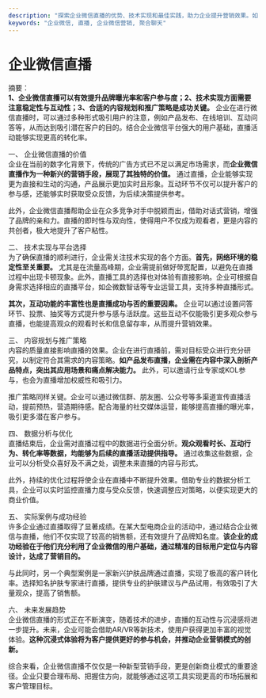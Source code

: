 ```yaml
---
description: "探索企业微信直播的优势、技术实现和最佳实践，助力企业提升营销效果。如何利用企业微信直播获客并实现高效运营。"
keywords: "企业微信, 直播, 企业微信营销, 聚合聊天"
---
```

# 企业微信直播

摘要：  
**1、企业微信直播可以有效提升品牌曝光率和客户参与度；2、技术实现方面需要注意稳定性与互动性；3、合适的内容规划和推广策略是成功关键。** 企业在进行微信直播时，可以通过多种形式吸引用户的注意，例如产品发布、在线培训、互动问答等，从而达到吸引潜在客户的目的。结合企业微信平台强大的用户基础，直播活动能够实现更高的转化率。

一、 企业微信直播的价值  
企业在当前的数字化背景下，传统的广告方式已不足以满足市场需求，而**企业微信直播作为一种新兴的营销手段，展现了其独特的价值。** 通过直播，企业能够实现更为直接和生动的沟通，产品展示更加实时且形象。互动环节不仅可以提升客户的参与感，还能够实时获取受众反馈，为后续决策提供参考。

此外，企业微信直播帮助企业在众多竞争对手中脱颖而出，借助对话式营销，增强了品牌的亲和力。直播的即时性与双向性，使得用户不仅成为观看者，更是内容的共创者，极大地提升了客户粘性。

二、 技术实现与平台选择  
为了确保直播的顺利进行，企业需关注技术实现的各个方面。**首先，网络环境的稳定性至关重要。** 尤其是在流量高峰期，企业需提前做好带宽配置，以避免在直播过程中出现卡顿现象。此外，直播工具的选择也对体验有直接影响。企业可根据自身需求选择相应的直播平台，如企微数智话等专业运营工具，支持多种直播形式。

**其次，互动功能的丰富性也是直播成功与否的重要因素。** 企业可以通过设置问答环节、投票、抽奖等方式提升参与感与活跃度。这些互动不仅能吸引更多观众参与直播，也能提高观众的观看时长和信息留存率，从而提升营销效果。

三、 内容规划与推广策略  
内容的质量直接影响直播的效果。企业在进行直播前，需对目标受众进行充分研究，以制定符合其需求的内容策略。**如产品发布直播，企业需在内容中深入剖析产品特点，突出其应用场景和痛点解决能力。** 此外，可以邀请行业专家或KOL参与，也会为直播增加权威性和吸引力。

推广策略同样关键。企业可以通过微信群、朋友圈、公众号等多渠道宣传直播活动，提前预热，营造期待感。配合海量的社交媒体运营，能够提高直播的曝光率，吸引更多潜在客户参与。

四、 数据分析与优化  
直播结束后，企业需对直播过程中的数据进行全面分析。**观众观看时长、互动行为、转化率等数据，均能够为后续的直播活动提供指导。** 通过收集这些数据，企业可以分析受众喜好及不满之处，调整未来直播的内容与形式。

此外，持续的优化过程将使企业在直播中不断提升效果。借助专业的数据分析工具，企业可以实时监控直播力度与受众反馈，快速调整应对策略，以便实现更大的商业价值。

五、 实际案例与成功经验  
许多企业通过直播取得了显著成绩。在某大型电商企业的活动中，通过结合企业微信与直播，他们不仅实现了较高的销售额，还有效提升了品牌知名度。**该企业的成功经验在于他们充分利用了企业微信的用户基础，通过精准的目标用户定位与内容设计，达成了营销目的。**

与此同时，另一个典型案例是一家新兴护肤品牌通过直播，实现了极高的客户转化率。选择知名护肤专家进行直播，提供专业的护肤建议与产品试用，有效吸引了大量观众，提高了销售额。

六、 未来发展趋势  
企业微信直播的形式正在不断演变，随着技术的进步，直播的互动性与沉浸感将进一步提升。未来，企业可能会借助AR/VR等新技术，使用户获得更加丰富的视觉体验。**这种沉浸式体验将为客户提供更好的参与机会，并推动企业营销模式的创新。**

综合来看，企业微信直播不仅仅是一种新型营销手段，更是创新商业模式的重要途径。企业只要合理布局、把握住方向，就能够通过这项工具实现更高的市场拓展和客户管理目标。
